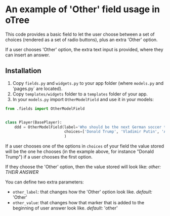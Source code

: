 # An example of 'Other' field usage in oTree

This code provides a basic field to let the user choose between a set 
of choices (rendered as a set of radio buttons), plus an extra 'Other' option.

If a user chooses 'Other' option, the extra text input is provided, where they
can insert an answer.

## Installation

1. Copy `fields.py` and `widgets.py` to your app folder (where `models.py` and
'pages.py` are located).
2. Copy `templates/widgets` folder to a `templates` folder of your app.
3. In your `models.py` import `OtherModelField` and use it in your models:

```python
from .fields import OtherModelField


class Player(BasePlayer):
    ddd = OtherModelField(label='Who should be the next German soccer team coach?',
                          choices=['Donald Trump', 'Vladimir Putin', 'Arnold Schwarzenegger'],
                          )
``` 

If a user chooses one of the options in `choices` of your field the value stored
will be the one he chooses (in the example above, for instance "Donald Trump")
if a user chooses the first option.

If they choose the 'Other' option, then the value stored will look like:
_other: THEIR ANSWER_

You can define two extra parameters:

* `other_label`: that changes how the 'Other' option look like. 
    _default:_ 'Other'
* `other_value`: that changes how that marker that is added to the 
beginning of user answer look like. _default:_ 'other' 

